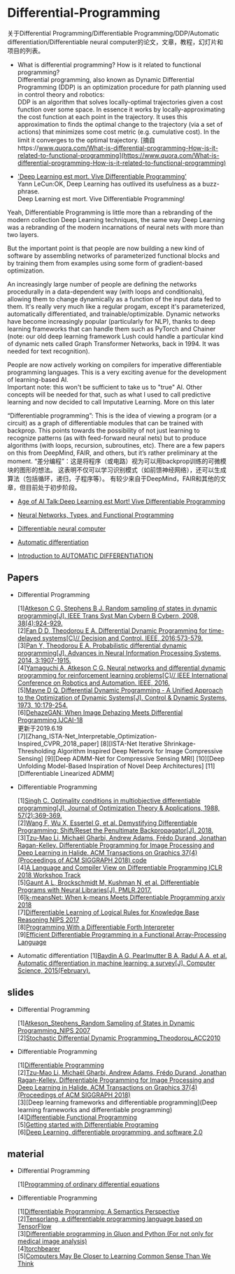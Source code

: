 # Differential-Programming

关于Differential Programming/Differentiable Programming/DDP/Automatic differentiation/Differentiable neural computer的论文，文章，教程，幻灯片和项目的列表。<br>
* What is differential programming? How is it related to functional programming?<br>
  Differential programming, also known as Dynamic Differential Programming (DDP) is an optimization procedure for path planning used in control theory and robotics:<br>
  DDP is an algorithm that solves locally-optimal trajectories given a cost function over some space. In essence it works by locally-approximating the cost function at each point in the trajectory. It uses this approximation to finds the optimal change to the trajectory (via a set of actions) that minimizes some cost metric (e.g. cumulative cost). In the limit it converges to the optimal trajectory. [摘自https://www.quora.com/What-is-differential-programming-How-is-it-related-to-functional-programming](https://www.quora.com/What-is-differential-programming-How-is-it-related-to-functional-programming)
  
* ['Deep Learning est mort. Vive Differentiable Programming'](https://techburst.io/deep-learning-est-mort-vive-differentiable-programming-5060d3c55074)<br>
Yann LeCun:OK, Deep Learning has outlived its usefulness as a buzz-phrase.<br>
Deep Learning est mort. Vive Differentiable Programming!<br>

Yeah, Differentiable Programming is little more than a rebranding of the modern collection Deep Learning techniques, the same way Deep Learning was a rebranding of the modern incarnations of neural nets with more than two layers.<br>

But the important point is that people are now building a new kind of software by assembling networks of parameterized functional blocks and by training them from examples using some form of gradient-based optimization.<br>

An increasingly large number of people are defining the networks procedurally in a data-dependent way (with loops and conditionals), allowing them to change dynamically as a function of the input data fed to them. It's really very much like a regular progam, except it's parameterized, automatically differentiated, and trainable/optimizable. Dynamic networks have become increasingly popular (particularly for NLP), thanks to deep learning frameworks that can handle them such as PyTorch and Chainer (note: our old deep learning framework Lush could handle a particular kind of dynamic nets called Graph Transformer Networks, back in 1994. It was needed for text recognition).<br>

People are now actively working on compilers for imperative differentiable programming languages. This is a very exciting avenue for the development of learning-based AI.<br>
Important note: this won't be sufficient to take us to "true" AI. Other concepts will be needed for that, such as what I used to call predictive learning and now decided to call Imputative Learning. More on this later<br>

“Differentiable programming”: This is the idea of viewing a program (or a circuit) as a graph of differentiable modules that can be trained with backprop. This points towards the possibility of not just learning to recognize patterns (as with feed-forward neural nets) but to produce algorithms (with loops, recursion, subroutines, etc). There are a few papers on this from DeepMind, FAIR, and others, but it’s rather preliminary at the moment.
“差分编程”：这是将程序（或电路）视为可以用backprop训练的可微模块的图形的想法。 这表明不仅可以学习识别模式（如前馈神经网络），还可以生成算法（包括循环，递归，子程序等）。 有较少来自于DeepMind，FAIR和其他的文章，但目前处于初步阶段。

* [Age of AI Talk:Deep Learning est Mort! Vive Differentiable Programming](https://medium.com/amplify-partners/age-of-ai-talk-deep-learning-est-morte-vive-differentiable-programming-6b1a1c9800d8)<br>

* [Neural Networks, Types, and Functional Programming](http://colah.github.io/posts/2015-09-NN-Types-FP/)<br>
* [Differentiable neural computer](https://en.wikipedia.org/wiki/Differentiable_neural_computer)<br>
* [Automatic differentiation](https://en.m.wikipedia.org/wiki/Automatic_differentiation)<br>
* [Introduction to AUTOMATIC DIFFERENTIATION](https://alexey.radul.name/ideas/2013/introduction-to-automatic-differentiation/)


Papers
-------
* Differential Programming

  [1][Atkeson C G, Stephens B J. Random sampling of states in dynamic programming[J]. IEEE Trans Syst Man Cybern B Cybern, 2008, 38(4):924-929.](https://ieeexplore.ieee.org/document/4559368/citations)<br>
  [2][Fan D D, Theodorou E A. Differential Dynamic Programming for time-delayed systems[C]// Decision and Control. IEEE, 2016:573-579.](https://doi.org/10.1109/CDC.2016.7798330)<br>
  [3][Pan Y, Theodorou E A. Probabilistic differential dynamic programming[J]. Advances in Neural Information Processing Systems, 2014, 3:1907-1915.](https://papers.nips.cc/paper/5248-probabilistic-differential-dynamic-programming)<br>
  [4][Yamaguchi A, Atkeson C G. Neural networks and differential dynamic programming for reinforcement learning problems[C]// IEEE International Conference on Robotics and Automation. IEEE, 2016.](https://doi.org/10.1109/ICRA.2016.7487755)<br>
  [5][Mayne D Q. Differential Dynamic Programming - A Unified Approach to the Optimization of Dynamic Systems[J]. Control & Dynamic Systems, 1973, 10:179-254.](https://doi.org/10.1016/B978-0-12-012710-8.50010-8)<br>
  [6][DehazeGAN: When Image Dehazing Meets Differential Programming,IJCAI-18 ](https://doi.org/10.24963/ijcai.2018/172)<br>
更新于2019.6.19<br>
  [7][Zhang_ISTA-Net_Interpretable_Optimization-Inspired_CVPR_2018_paper]
  [8][ISTA-Net Iterative Shrinkage-Thresholding Algorithm Inspired Deep Network for Image Compressive Sensing]
  [9][Deep ADMM-Net for Compressive Sensing MRI]
  [10][Deep Unfolding Model-Based Inspiration of Novel Deep Architectures]
  [11][Differentiable Linearized ADMM]
* Differentiable Programming
 
  [1][Singh C. Optimality conditions in multiobjective differentiable programming[J]. Journal of Optimization Theory & Applications, 1988, 57(2):369-369.](https://doi.org/10.1007/BF00938820)<br>
  [2][Wang F, Wu X, Essertel G, et al. Demystifying Differentiable Programming: Shift/Reset the Penultimate Backpropagator[J]. 2018.](https://arxiv.org/abs/1803.10228)<br>
  [3][Tzu-Mao Li, Michaël Gharbi, Andrew Adams, Frédo Durand, Jonathan Ragan-Kelley. Differentiable Programming for Image Processing and Deep Learning in Halide. ACM Transactions on Graphics 37(4) (Proceedings of ACM SIGGRAPH 2018) ](https://people.csail.mit.edu/tzumao/gradient_halide/)[code](https://github.com/jrk/gradient-halide)<br>
  [4][A Language and Compiler View on Differentiable Programming ICLR 2018 Workshop Track ](https://openreview.net/forum?id=SJxJtYkPG)<br>
  [5][Gaunt A L, Brockschmidt M, Kushman N, et al. Differentiable Programs with Neural Libraries[J]. PMLR.2017.](http://proceedings.mlr.press/v70/gaunt17a.html)<br>
  [6][k-meansNet: When k-means Meets Differentiable Programming arxiv 2018](https://arxiv.org/pdf/1808.07292v1.pdf)<br>
  [7][Differentiable Learning of Logical Rules for Knowledge Base Reasoning NIPS 2017](https://papers.nips.cc/paper/6826-differentiable-learning-of-logical-rules-for-knowledge-base-reasoning.pdf)<br>
  [8][Programming With a Differentiable Forth Interpreter](https://openreview.net/pdf?id=HkJq1Ocxl)<br>
  [9][Efficient Differentiable Programming in a Functional Array-Processing Language](https://arxiv.org/abs/1806.02136)<br>
  
 * Automatic differentiation
 [1][Baydin A G, Pearlmutter B A, Radul A A, et al. Automatic differentiation in machine learning: a survey[J]. Computer Science, 2015(February).](https://arxiv.org/abs/1502.05767)<br>

  
slides
-------
* Differential Programming

  [1][Atkeson_Stephens_Random Sampling of States in Dynamic Programming_NIPS 2007](https://pdfs.semanticscholar.org/presentation/9b05/8eb3539b894d1433113f7f6fee8b8e337a7e.pdf)<br>
  [2][Stochastic Differential Dynamic Programming_Theodorou_ACC2010](https://homes.cs.washington.edu/~todorov/papers/TheodorouACC10.pdf)<br>
  
* Differentiable Programming

  [1][Differentiable Programming](https://www.cs.nuim.ie/~gunes/files/Baydin-MSR-Slides-20160201.pdf)<br>
  [2][Tzu-Mao Li, Michaël Gharbi, Andrew Adams, Frédo Durand, Jonathan Ragan-Kelley. Differentiable Programming for Image Processing and Deep Learning in Halide. ACM Transactions on Graphics 37(4) (Proceedings of ACM SIGGRAPH 2018) ](https://people.csail.mit.edu/tzumao/gradient_halide/)<br>
  [3][Deep learning frameworks and differentiable programming](Deep learning frameworks and differentiable programming)<br>
  [4][Differentiable Functional Programming](http://www.robots.ox.ac.uk/~gunes/assets/pdf/baydin-2016-slides-functionallondoners.pdf)<br>
  [5][Getting started with Differentiable Programing](http://nramm.nysbc.org/wp-content/uploads/2018/04/nramm_tegunov.pdf)<br>
  [6][Deep Learning, differentiable programming, and software 2.0](http://dic.uqam.ca/upload/files/seminaires/Deep%20Learning%20and%20Differentiable%20programming.pdf)<br>
  
  
material
-------
* Differential Programming

  [1][Programming of ordinary differential equations](http://hplgit.github.io/primer.html/doc/pub/ode2/ode2-readable.html)<br>
  
* Differentiable Programming

  [1][Differentiable Programming: A Semantics Perspective](https://barghouthi.github.io/2018/05/01/differentiable-programming/)<br>
  [2][Tensorlang, a differentiable programming language based on TensorFlow](https://github.com/tensorlang/tensorlang)<br>
  [3][Differentiable programming in Gluon and Python (For not only for medical image analysis)](https://github.com/jmargeta/PyConSK2018)<br>
  [4][torchbearer](https://github.com/ecs-vlc/torchbearer)<br>
  [5][Computers May Be Closer to Learning Common Sense Than We Think](https://www.huffingtonpost.com/quora/computers-may-be-closer-t_b_11318132.html)<br>
